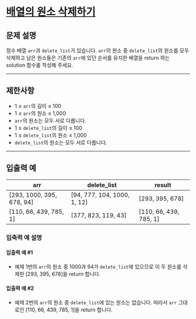 # [배열의 원소 삭제하기](https://school.programmers.co.kr/learn/courses/30/lessons/181844)

## 문제 설명

정수 배열 `arr`과 `delete_list`가 있습니다. `arr`의 원소 중 `delete_list`의 원소를 모두 삭제하고 남은 원소들은 기존의 `arr`에 있던 순서를 유지한 배열을 return 하는 solution 함수를 작성해 주세요.

---

## 제한사항

- 1 ≤ `arr`의 길이 ≤ 100
- 1 ≤ `arr`의 원소 ≤ 1,000
- `arr`의 원소는 모두 서로 다릅니다.
- 1 ≤ `delete_list`의 길이 ≤ 100
- 1 ≤ `delete_list`의 원소 ≤ 1,000
- `delete_list`의 원소는 모두 서로 다릅니다.

---

## 입출력 예

| arr                       | delete_list                 | result                 |
| ------------------------- | --------------------------- | ---------------------- |
| [293, 1000, 395, 678, 94] | [94, 777, 104, 1000, 1, 12] | [293, 395, 678]        |
| [110, 66, 439, 785, 1]    | [377, 823, 119, 43]         | [110, 66, 439, 785, 1] |

### 입축력 예 설명

#### 입출력 예 #1

- 예제 1번의 `arr`의 원소 중 1000과 94가 `delete_list`에 있으므로 이 두 원소를 삭제한 [293, 395, 678]을 return 합니다.

#### 입출력 예 #2

- 예제 2번의 `arr`의 원소 중 `delete_list`에 있는 원소는 없습니다. 따라서 `arr` 그대로인 [110, 66, 439, 785, 1]을 return 합니다.
